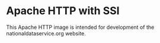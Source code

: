 # Apache HTTP with SSI

This Apache HTTP image is intended for development of the nationaldataservice.org website.
